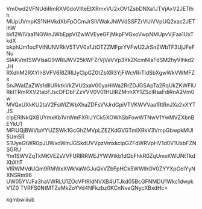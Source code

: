 Vm0wd2VFNUdiRmRXV0doVllteEtXRmxVU2xOV1ZsbDNXa1JTVjAxV2JETlhh
MUpUVmpKS1NHVkdXbFpOCmJrSlVWakJhWVdSSFZrVlJiVVpUQ2xac2JETlhW
bVI2WlVaa1NGWnJWbEppVlZwWVEyeGFjMkpFVGxoVwpNMUpvVjFaa1UxTkdX
bkphUm1ocFVtNUNVRkV5TVV0a1JtOTZZMFprYVFwU2JrSnZWbTF3UjJFeFNu
SlAKVm1SWVlsaG9WRlJWV25kWFZrVjVaVVp3YkZKcmNIaFdSM2hyVlhkd2JH
RXdhM2RXYlhSVFV6RlZlRlJyClpGZ0tZbXR3YjFWcVRrTldSbXgwWkVWMFZs
SnJWalZaZWs1dllURktkVkZVU2xaV00yaHlWa2RrZDJGSApTa2RqUkZKWFlU
RktTRmRXV2tabFJscDFDbFZzVVV0V01HUlRZMnhXY1ZSclRsaFdiRnA2Vm0w
MVQxUXkKU2taV2FsWlZWbXhaZDFsVVJrdGpiVTVKWVVaa1RtRnJXa2xXYTJS
clpERlNkQXBUYmxKb1VrWmFXRlJYCk5XOWhSbFowWTNwV1YwMVZXbnBEYkU1
MFlUQjBWVlpYYUZSWk1GcGhZMVpLZEZKdGVGTmlXRkV3VmpGbwpkMUl5Um5R
S1UyeGtWR0pJUWxoWmJGSkdUVVpzVmxkclpGZFdWRVpHV1d0V1UxbFZNSGRU
Ym1SWVZqTkMKVEZsVVFURlRRWEJYWWtkb1dGbFhkR0ZqUmxKWUNtTkdXbXhT
VlRWMVdUQm9RMWxXWkVaWGJuQkVZbFpHCk5WWlhOV0ZYYXpGelYyNXNSRm96
UW05YVJFa3haVWRLU1ZOcVFtRldNVXB4UTJkd05BcGFNMDU1Wkc1dwpkV1Z0
TVRFS0NtMTZaMkZoYVd4NFkzbz0KCnNveGNycXBxdHc=

kqmbwiiiub
